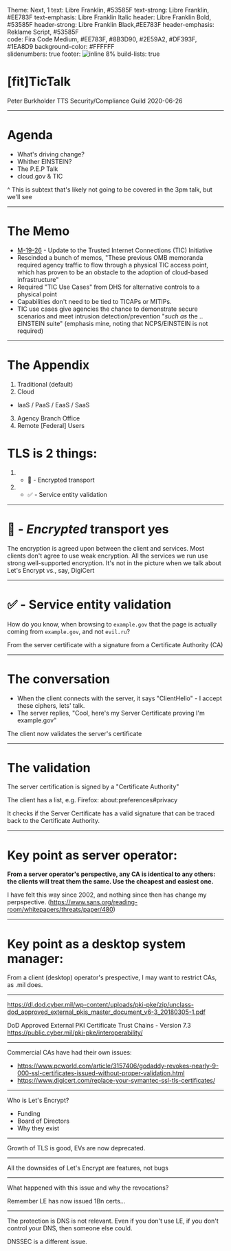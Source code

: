 Theme: Next, 1
text: Libre Franklin, #53585F
text-strong: Libre Franklin, #EE783F
text-emphasis: Libre Franklin Italic
header: Libre Franklin Bold, #53585F
header-strong: Libre Franklin Black,#EE783F 
header-emphasis: Reklame Script, #53585F  
code: Fira Code Medium, #EE783F, #8B3D90, #2E59A2, #DF393F, #1EA8D9
background-color: #FFFFFF  
slidenumbers: true
footer: ![inline 8%](https://www.cloudfoundry.org/wp-content/uploads/2017/10/cloud-gov.png) 
build-lists: true

# [fit]**TicTalk**
Peter Burkholder
TTS Security/Compliance Guild
2020-06-26

---

# Agenda

* What's driving change?
* Whither EINSTEIN?
* The P.E.P Talk
* cloud.gov & TIC

^ This is subtext that's likely not going to be covered in the 3pm talk, but we'll see

---

# The Memo 

* [M-19-26](https://www.whitehouse.gov/wp-content/uploads/2019/09/M-19-26.pdf) - Update to the Trusted Internet Connections (TIC) Initiative
* Rescinded a bunch of memos, "These previous OMB memoranda required agency traffic to flow through a physical TIC access point, which has proven to be an obstacle to the adoption of cloud-based infrastructure"
* Required "TIC Use Cases" from DHS for alternative controls to a physical point
* Capabilities don't need to be tied to TICAPs or MITIPs. 
* TIC use cases give agencies the chance to demonstrate secure scenarios and meet intrusion detection/prevention "_such as_ the .. EINSTEIN suite" (emphasis mine, noting that NCPS/EINSTEIN is not required)


---

# The Appendix

1. Traditional (default)
2. Cloud
  * IaaS / PaaS / EaaS / SaaS 
3. Agency Branch Office
4. Remote [Federal] Users

# TLS is 2 things:

1. - 🔐 - Encrypted transport
2. - ✅ - Service entity validation

---

# 🔐 - _Encrypted_ **transport** yes

The encryption is agreed upon between the client and services. Most clients don't agree to use weak encryption. All the services we run use strong well-supported encryption. It's not in the picture when we talk about Let's Encrypt vs., say, DigiCert

---

# ✅ - Service entity validation

How do you know, when browsing to `example.gov` that the page is actually coming from `example.gov`, and not `evil.ru`?

From the server certificate with a signature from a Certificate Authority (CA)

---

# The conversation

- When the client connects with the server, it says "ClientHello" - I accept these ciphers, lets' talk.
- The server replies, "Cool, here's my Server Certificate proving I'm example.gov"

The client now validates the server's certificate

---

# The validation

The server certification is signed by a "Certificate Authority"

The client has a list, e.g. Firefox: about:preferences#privacy

It checks if the Server Certificate has a valid signature that can be traced back to the Certificate Authority.

---

# Key point as server operator:

**From a server operator's perspective, any CA is identical to any others: the clients will treat them the same. Use the cheapest and easiest one.**

I have felt this way since 2002, and nothing since then has change my perpspective. (https://www.sans.org/reading-room/whitepapers/threats/paper/480)

---

# Key point as a desktop system manager:

From a client (desktop) operator's prespective, I may want to restrict CAs, as .mil does.

---

https://dl.dod.cyber.mil/wp-content/uploads/pki-pke/zip/unclass-dod_approved_external_pkis_master_document_v6-3_20180305-1.pdf

 DoD Approved External PKI Certificate Trust Chains - Version 7.3
 https://public.cyber.mil/pki-pke/interoperability/


--- 

Commercial CAs have had their own issues:

* https://www.pcworld.com/article/3157406/godaddy-revokes-nearly-9-000-ssl-certificates-issued-without-proper-validation.html
* https://www.digicert.com/replace-your-symantec-ssl-tls-certificates/

---

Who is Let's Encrypt?

- Funding
- Board of Directors
- Why they exist

--- 

Growth of TLS is good, EVs are now deprecated.

---

All the downsides of Let's Encrypt are features, not bugs 

---

What happened with this issue and why the revocations?

Remember LE has now issued 1Bn certs...

---

The protection is DNS is not relevant. Even if you don't use LE, if you don't control your DNS, then someone else could.

DNSSEC is a different issue.



